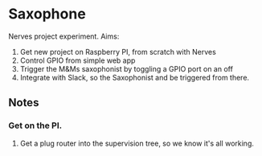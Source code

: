 # Saxophone

Nerves project experiment. Aims:

1. Get new project on Raspberry PI, from scratch with Nerves
2. Control GPIO from simple web app
3. Trigger the M&Ms saxophonist by toggling a GPIO port on an off
4. Integrate with Slack, so the Saxophonist and be triggered from there.

## Notes

### Get on the PI.

1. Get a plug router into the supervision tree, so we know it's all working.
